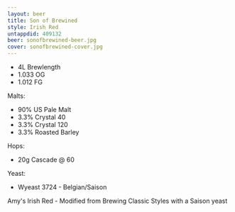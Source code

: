 ```yaml
---
layout: beer
title: Son of Brewined
style: Irish Red
untappdid: 409132
beer: sonofbrewined-beer.jpg
cover: sonofbrewined-cover.jpg
---
```

* 4L Brewlength
* 1\.033 OG
* 1\.012 FG

Malts:
* 90% US Pale Malt
* 3\.3% Crystal 40
* 3\.3% Crystal 120
* 3\.3% Roasted Barley

Hops:

* 20g Cascade @ 60

Yeast:

* Wyeast 3724 - Belgian/Saison

Amy's Irish Red - Modified from Brewing Classic Styles with a Saison yeast